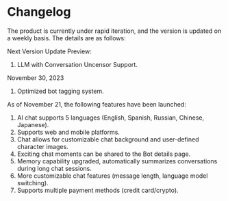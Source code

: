 # Changelog

The product is currently under rapid iteration, and the version is updated on a weekly basis. The details are as follows:


Next Version Update Preview:
1. LLM with Conversation Uncensor Support.


November 30, 2023
1. Optimized bot tagging system.


As of November 21, the following features have been launched:
1. AI chat supports 5 languages (English, Spanish, Russian, Chinese, Japanese).
2. Supports web and mobile platforms.
3. Chat allows for customizable chat background and user-defined character images.
4. Exciting chat moments can be shared to the Bot details page.
5. Memory capability upgraded, automatically summarizes conversations during long chat sessions.
6. More customizable chat features (message length, language model switching).
7. Supports multiple payment methods (credit card/crypto).

